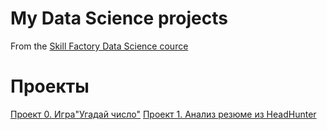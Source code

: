 # My Data Science projects

From the [Skill Factory Data Science cource](https://apps.skillfactory.ru/learning/course/course-v1:SkillFactory+DSPRMGU+2023_FEB/home)

# Проекты
[Проект 0. Игра"Угадай число"](https://github.com/DariaGubskaya/SF_rep/tree/main/Project0)
[Проект 1. Анализ резюме из HeadHunter](https://github.com/DariaGubskaya/SF_rep/tree/df7e8b1e324700ddd0d9143ed46da3348d03b25b/Project1)


